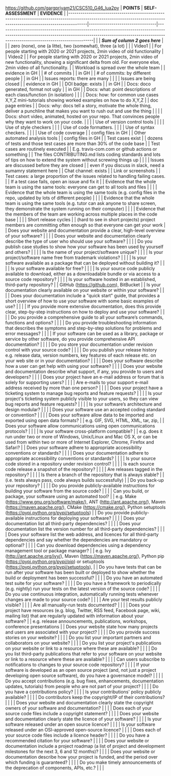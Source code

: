 https://github.com/gargpriyam21/CSC510_G46_lua2py
| **POINTS**                                                                                                                                                          | **SELF-ASSESSMENT**             | **EVIDENCE**                                                                                                                                                                                             |
|---------------------------------------------------------------------------------------------------------------------------------------------------------------------|---------------------------------|----------------------------------------------------------------------------------------------------------------------------------------------------------------------------------------------------------|
|                                                                                                                                                                     | **_Sum of column 2 goes here_** |  
|                                                                                                                                                                     | zero (none), one (a litte), two (somewhat), three (a lot) |                                                                                                                                     |
| Video1                                                                                                                                                              |                                 | For people starting with 2020 or 2021 projects, 2min video of old functionality                                                                                                                          |
| Video2                                                                                                                                                              |                                 | For people starting with 2020 or 2021 projects, 2min video of new functionality, showing a significant delta from old. For everyone else, 2min video of all functionality.                               |
| Workload is spread over the whole team                                                                                                                              |                                 | evidence in GH                                                                                                                                                                                           |
| # of commits                                                                                                                                                        |                                 | in GH                                                                                                                                                                                                    |
| # of commits: by different people                                                                                                                                   |                                 | in GH                                                                                                                                                                                                    |
| Issues reports: there are many                                                                                                                                      |                                 |                                                                                                                                                                                                          |
| Issues are being closed                                                                                                                                             |                                 | evidence in GH                                                                                                                                                                                           |
| DOI badge: exists                                                                                                                                                   |                                 | in GH                                                                                                                                                                                                    |
| Docs: doco generated, format not ugly                                                                                                                               |                                 | in GH                                                                                                                                                                                                    |
| Docs: what: point descriptions of each class/function (in isolation)                                                                                                |                                 |                                                                                                                                                                                                          |
| Docs: how: for common use cases X,Y,Z mini-tutorials showing worked examples on how to do X,Y,Z                                                                     |                                 | doc page entries                                                                                                                                                                                         |
| Docs: why: docs tell a story, motivate the whole thing, deliver a punchline that makes you want to rush out and use the thing                                       |                                 |                                                                                                                                                                                                          |
| Docs: short video, animated, hosted on your repo. That convinces people why they want to work on your code.                                                         |                                 |                                                                                                                                                                                                          |
| Use of version control tools                                                                                                                                        |                                 |                                                                                                                                                                                                          |
| Use of style checkers                                                                                                                                               |                                 |                                                                                                                                          |
| Use of code formatters.                                                                                                                                             |                                 |                                                                                                                                             |
| Use of syntax checkers.                                                                                                                                             |                                 |                                                                                                                                                       |
| Use of code coverage                                                                                                                                                |                                 | config files in GH                                                                                                                                                                                       |
| Other automated analysis tools                                                                                                                                      |                                 | config files in GH                                                                                                                                                                                       |
| Test cases exist                                                                                                                                                    |                                 | dozens of tests and those test cases are more than 30% of the code base                                                                                                                                  |
| Test cases are routinely executed                                                                                                                                   |                                 | E.g. travis-com.com or github actions or something                                                                                                                                                       |
| The files CONTRIBUTING.md lists coding standards and lots of tips on how to extend the system without screwing things up                                            |                                 |                                                                                                                                                                                                          |
| Issues are discussed before they are closed                                                                                                                         |                                 | even if you discuss in slack, need a sumamry statement here                                                                                                                                              |
| Chat channel: exists                                                                                                                                                |                                 | Link or screenshots                                                                                                                                                                                      |
| Test cases: a large proportion of the issues related to handling failing cases.                                                                                     |                                 | If a test case fails, open an issue and fix it                                                                                                                                                           |
| Evidence that the whole team is using the same tools: everyone can get to all tools and files                                                                       |                                 |                                                                                                                                                                                                          |
| Evidence that the whole team is using the same tools (e.g. config files in the repo, updated by lots of different people)                                           |                                 |                                                                                                                                                                                                          |
| Evidence that the whole team is using the same tools (e.g. tutor can ask anyone to share screen, they demonstrate the system running on their computer)             |                                 |                                                                                                                                                                                                          |
| Evidence that the members of the team are working across multiple places in the code base                                                                           |                                 |                                                                                                                                                                                                          |
| Short release cycles                                                                                                                                                |                                 | (hard to see in short projects) project members are committing often enough so that everyone can get your work                                                                                           |
| Does your website and documentation provide a clear, high-level overview of your software?                                                                          |                                 |                                                                                                                                                                                                          |
| Does your website and documentation clearly describe the type of user who should use your software?                                                                 |                                 |                                                                                                                                                                                                          |
| Do you publish case studies to show how your software has been used by yourself and others?                                                                         |                                 |                                                                                                                                                                                                          |
| Is the name of your project/software unique?                                                                                                                        |                                 |                                                                                                                                                                                                          |
| Is your project/software name free from trademark violations?                                                                                                       |                                 |                                                                                                                                                                                                          |
| Is your software available as a package that can be deployed without building it?                                                                                   |                                 |                                                                                                                                                                                                          |
| Is your software available for free?                                                                                                                                |                                 |                                                                                                                                                                                                          |
| Is your source code publicly available to download, either as a downloadable bundle or via access to a source code repository?                                      |                                 |                                                                                                                                                                                                          |
| Is your software hosted in an established, third-party repository?                                                                                                  |                                 | GitHub (https://github.com), BitBucket                                                                                                                                                                   |
| Is your documentation clearly available on your website or within your software?                                                                                    |                                 |                                                                                                                                                                                                          |
| Does your documentation include a "quick start" guide, that provides a short overview of how to use your software with some basic examples of use?                  |                                 |                                                                                                                                                                                                          |
| If you provide more extensive documentation, does this provide clear, step-by-step instructions on how to deploy and use your software?                             |                                 |                                                                                                                                                                                                          |
| Do you provide a comprehensive guide to all your software’s commands, functions and options?                                                                        |                                 |                                                                                                                                                                                                          |
| Do you provide troubleshooting information that describes the symptoms and step-by-step solutions for problems and error messages?                                  |                                 |                                                                                                                                                                                                          |
| If your software can be used as a library, package or service by other software, do you provide comprehensive API documentation?                                    |                                 |                                                                                                                                                                                                          |
| Do you store your documentation under revision control with your source code?                                                                                       |                                 |                                                                                                                                                                                                          |
| Do you publish your release history e.g. release data, version numbers, key features of each release etc. on your web site or in your documentation?                |                                 |                                                                                                                                                                                                          |
| Does your software describe how a user can get help with using your software?                                                                                       |                                 |                                                                                                                                                                                                          |
| Does your website and documentation describe what support, if any, you provide to users and developers?                                                             |                                 |                                                                                                                                                                                                          |
| Does your project have an e-mail address or forum that is solely for supporting users?                                                                              |                                 |                                                                                                                                                                                                          |
| Are e-mails to your support e-mail address received by more than one person?                                                                                        |                                 |                                                                                                                                                                                                          |
| Does your project have a ticketing system to manage bug reports and feature requests?                                                                               |                                 |                                                                                                                                                                                                          |
| Is your project's ticketing system publicly visible to your users, so they can view bug reports and feature requests?                                               |                                 |                                                                                                                                                                                                          |
| Is your software’s architecture and design modular?                                                                                                                 |                                 |                                                                                                                                                                                                          |
| Does your software use an accepted coding standard or convention?                                                                                                   |                                 |                                                                                                                                                                                                          |
| Does your software allow data to be imported and exported using open data formats?                                                                                  |                                 | e.g. GIF, SVG, HTML, XML, tar, zip,                                                                                                                                                                      |
| Does your software allow communications using open communications protocols?                                                                                        |                                 |                                                                                                                                                                                                          |
| Is your software cross-platform compatible?                                                                                                                         |                                 | e.g. does it run under two or more of Windows, Unix/Linux and Mac OS X, or can be used from within two or more of Internet Explorer, Chrome, Firefox and Safari?                                         |
| Does your software adhere to appropriate accessibility conventions or standards?                                                                                    |                                 |                                                                                                                                                                                                          |
| Does your documentation adhere to appropriate accessibility conventions or standards?                                                                               |                                 |                                                                                                                                                                                                          |
| Is your source code stored in a repository under revision control?                                                                                                  |                                 |                                                                                                                                                                                                          |
| Is each source code release a snapshot of the repository?                                                                                                           |                                 |                                                                                                                                                                                                          |
| Are releases tagged in the repository?                                                                                                                              |                                 |                                                                                                                                                                                                          |
| Is there a branch of the repository that is always stable?                                                                                                          |                                 | (i.e. tests always pass, code always builds successfully)                                                                                                                                                |
| Do you back-up your repository?                                                                                                                                     |                                 |                                                                                                                                                                                                          |
| Do you provide publicly-available instructions for building your software from the source code?                                                                     |                                 |                                                                                                                                                                                                          |
| Can you build, or package, your software using an automated tool?                                                                                                   |                                 | e.g. Make (https://www.gnu.org/software/make/), ANT (http://ant.apache.org/), Maven (https://maven.apache.org/), CMake (https://cmake.org/), Python setuptools (https://pypi.python.org/pypi/setuptools) |
| Do you provide publicly-available instructions for deploying your software?                                                                                         |                                 |                                                                                                                                                                                                          |
| Does your documentation list all third-party dependencies?                                                                                                          |                                 |                                                                                                                                                                                                          |
| Does your documentation list the version number for all third-party dependencies?                                                                                   |                                 |                                                                                                                                                                                                          |
| Does your software list the web address, and licences for all third-party dependencies and say whether the dependencies are mandatory or optional?                  |                                 |                                                                                                                                                                                                          |
| Can you download dependencies using a dependency management tool or package manager?                                                                                |                                 | e.g. Ivy (http://ant.apache.org/ivy/), Maven (https://maven.apache.org/), Python pip (https://pypi.python.org/pypi/pip) or setuptools (https://pypi.python.org/pypi/setuptools),                         |
| Do you have tests that can be run after your software has been built or deployed to show whether the build or deployment has been successful?                       |                                 |                                                                                                                                                                                                          |
| Do you have an automated test suite for your software?                                                                                                              |                                 |                                                                                                                                                                                                          |
| Do you have a framework to periodically (e.g. nightly) run your tests on the latest version of the source code?                                                     |                                 |                                                                                                                                                                                                          |
| Do you use continuous integration, automatically running tests whenever changes are made to your source code?                                                       |                                 |                                                                                                                                                                                                          |
| Are your test results publicly visible?                                                                                                                             |                                 |                                                                                                                                                                                                          |
| Are all manually-run tests documented?                                                                                                                              |                                 |                                                                                                                                                                                                          |
| Does your project have resources (e.g. blog, Twitter, RSS feed, Facebook page, wiki, mailing list) that are regularly updated with information about your software? |                                 | e.g. release announcements, publications, workshops, conference presentations                                                                                                                            |
| Does your website state how many projects and users are associated with your project?                                                                               |                                 |                                                                                                                                                                                                          |
| Do you provide success stories on your website?                                                                                                                     |                                 |                                                                                                                                                                                                          |
| Do you list your important partners and collaborators on your website?                                                                                              |                                 |                                                                                                                                                                                                          |
| Do you list your project's publications on your website or link to a resource where these are available?                                                            |                                 |                                                                                                                                                                                                          |
| Do you list third-party publications that refer to your software on your website or link to a resource where these are available?                                   |                                 |                                                                                                                                                                                                          |
| Can users subscribe to notifications to changes to your source code repository?                                                                                     |                                 |                                                                                                                                                                                                          |
| If your software is developed as an open source project (and, not just a project developing open source software), do you have a governance model?                  |                                 |                                                                                                                                                                                                          |
| Do you accept contributions (e.g. bug fixes, enhancements, documentation updates, tutorials) from people who are not part of your project?                          |                                 |                                                                                                                                                                                                          |
| Do you have a contributions policy?                                                                                                                                 |                                 |                                                                                                                                                                                                          |
| Is your contributions' policy publicly available?                                                                                                                   |                                 |                                                                                                                                                                                                          |
| Do contributors keep the copyright/IP of their contributions?                                                                                                       |                                 |                                                                                                                                                                                                          |
| Does your website and documentation clearly state the copyright owners of your software and documentation?                                                          |                                 |                                                                                                                                                                                                          |
| Does each of your source code files include a copyright statement?                                                                                                  |                                 |                                                                                                                                                                                                          |
| Does your website and documentation clearly state the licence of your software?                                                                                     |                                 |                                                                                                                                                                                                          |
| Is your software released under an open source licence?                                                                                                             |                                 |                                                                                                                                                                                                          |
| Is your software released under an OSI-approved open-source licence?                                                                                                |                                 |                                                                                                                                                                                                          |
| Does each of your source code files include a licence header?                                                                                                       |                                 |                                                                                                                                                                                                          |
| Do you have a recommended citation for your software?                                                                                                               |                                 |                                                                                                                                                                                                          |
| Does your website or documentation include a project roadmap (a list of project and development milestones for the next 3, 6 and 12 months)?                        |                                 |                                                                                                                                                                                                          |
| Does your website or documentation describe how your project is funded, and the period over which funding is guaranteed?                                            |                                 |                                                                                                                                                                                                          |
| Do you make timely announcements of the deprecation of components, APIs, etc.?                                                                                      |                                 |                                                                                                                                                                                                          |
